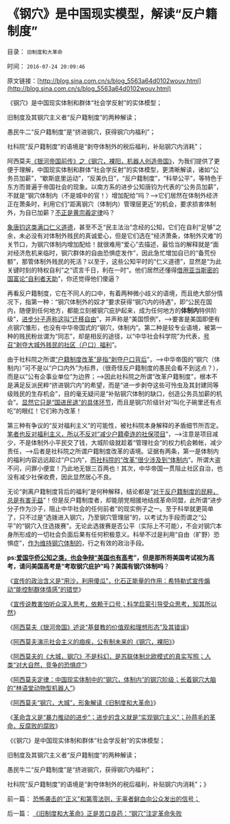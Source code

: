 # 《钢穴》是中国现实模型，解读“反户籍制度”

目录： `旧制度和大革命` 

时间： `2016-07-24 20:09:46` 

原文链接：[http://blog.sina.com.cn/s/blog_5563a64d0102wouv.html](http://blog.sina.com.cn/s/blog_5563a64d0102wouv.html)

《钢穴》是中国现实体制和群体“社会学反射”的实体模型；

旧制度及其钢穴主义者“反户籍制度”的两种解读；

愚民牛二“反户籍制度”是“挤进钢穴，获得钢穴内福利”；

社科院“反户籍制度”的语境是“剥夺体制外的税后福利，补贴钢穴内消耗”；

阿西莫夫[《银河帝国前传》之《钢穴，裸阳，机器人创造帝国》](../../../2016/7/18/《银河帝国》述说“基督教的价值观和理想社会”及其错误；.md)，为我们提供了更便于理解，中国现实体制和群体“社会学反射”的实体模型，更清晰解读，诸如“公务员加薪”，“歇斯底里运动”，“反美仇日”，“反户籍制度”，“科举公平”，等特色于东方而普遍于帝国社会的现象。以南方系的进步公知唐钧为代表的“公务员加薪”，不就是“钢穴体制内（不是城中的官！）增加配给”吗？——>它们居然在体制外经济正在萧条时，利用它们“距离钢穴（体制内）管理层更近”的机会，要求损害体制外，为自已加薪？[不正是黄宗羲定律](../../../2013/10/22/旧制度换种形式称改革，换批人叫革命，及黄宗羲定律和反谷物法.md)吗？

[象唐钧这类满口仁义道德](http://blog.sina.com.cn/s/blog_14dbd83cd0102w550.html)，甚至不乏“民主法治”念经的公知，它们在自利“足够”之余，未必没有对体制外贱民的真诚爱心，但是它们选在“经济萧条，体制外灾难”的关节口，为钢穴体制内增加配给！就很难用“爱心”去描述，最恰当的解释就是“面对经济危机来临时，钢穴群体的自由恐惧症发作”，因此急忙增加自已的“备荒份额”，那管体制外贱民的死活？以至于，这些公知平时的“仁义道德”，显然是“为此关键时刻的特权自利”之“谎言千日，利在一时”。他们居然还懂得[借用亚当斯密的国富论“自利者天助](../../../2014/11/10/人权不排斥自利，但人权不等价于自利；.md)”，你还觉得他们傻逼？

再看反户籍制度，它在不同人的口中，有着两种微小歧义的语境，而且绝大部分情况下，指第一种：“钢穴体制外的奴才”要求获得“钢穴内的待遇”，即“公民在国内，随便到任何地方，都能立刻被钢穴庇护起来，成为任何地方的**体制内**特供阶级”，[进步分子声称这叫“迁移自由](../../../2015/8/19/对“人权之自由”最恶毒的曲解是“迁移自由”.md)”，并声称是“美国惯例”，——>要害是美国即便有点钢穴雏形，也没有中华帝国式的“钢穴，体制内”。第二种是较专业语境，被第一种的贱民粉丝谓为“同志”，却是相反的途径，以“中华社会科学院”为代表，[号召“剥夺大城外贱民的社区（户口）福利](../../../2010/5/27/义务教育产业化，反户籍福利造福了谁.md)”。

由于社科院之所谓[“户籍制度改革”是指“剥夺户口背后](../../../2014/8/6/“户籍制度改革”的宣传，迎合了极权传统的暴民运动；.md)”，——>中华帝国的“钢穴（体制内）”可不是以“户口内外”为标界，（很奇怪反户籍制度的愚民会看不到这点？），而是以“公有企事业单位”为边界；——>因此社科院之所谓“改革户籍制度”，根本不是满足反派民粹“挤进钢穴内”的希望，而是“进一步剥夺这些可怜虫及其封建同等级贱民的生存机会”，目的毫无疑问是“补贴钢穴体制的缺口，创造公务员加薪的机会”。[显然它只是“国进民退”的具体环节](../../../2013/7/20/“拖延户籍制度改革”的合理性，“户籍制度改革”岂止无红利！.md)，而且是钢穴阶级针对“叫化子碗里还有点吃”的眼红！它们称为改革！

第三种有争议的“反对福利主义”的可能性，被社科院本身解释的矛盾细节所否定。[笔者也反对福利主义，所以不反对“减少户籍牵连的社保项目](../../../2013/1/31/我爱自已，吾更爱真理，兼谈福利主义与国民福祉.md)”，——>注意是项目减少，不是体制外小平民交了钱，大城阶级就趁着“管理社会”的权力机会赖帐，减少责任，——>后者是社科院之所谓户籍制度改革的语境。证据有两条，第一是体制内的福利内容远远超过“户口内”，[而社科院的“改革”很少涉及到“体制内](../../../2012/2/1/剥夺户口背后的税后福利，不如剥离福利背后的政府；.md)”。所谓大盗不问，问罪小便宜！乃此地无银三百两也！其次，中华帝国一贯阻止社区自治，也没有减少社保收费，因此显然居心不良。

无论“剥离户籍制度背后的福利”是何种解释，结论都是“[对于反户籍制度的民粹，总是有害无益](../../../2014/9/15/理解奴隶制，理解“反户籍制度”是最邪恶的意识形态.md)”！但是反户籍制度者，却能朋党相援地结成革命同盟，此所谓“进步分子作为沙子，阻止中华社会的任何前者”的现实例子之一。至于科举就更简单了，只不过是“选拨进入钢穴，乃至钢穴管理层”的，以考试为手段而谓之“公平”的“钢穴入住选拨赛”。无论此选拨赛是否公平（实际上不可能），不会对钢穴本身所形成的一切社会负面后果有任何积极意义。科举不过是利用“自由（旷野）恐惧症”，[作为维持钢穴体制的](../../../2013/11/8/奴隶制定律，奴隶制与市场经济的互逆.md)，行之有效的政治手段。

**ps:[爱国华侨公知之类，也会争辩“美国也有高考](../../../2016/6/23/中国人一般不理解中国，美国华侨基本不了解美国；.md)”，但是那所将美国考试视为高考，请问美国高考是“考取钢穴庇护”吗？美国有钢穴体制吗**？

《[宣传的政治含义是“用沙，利用傻瓜”，化石正能量的作用：希特勒式宣传煽动“能控制群体情感”的错觉](../../../2016/7/16/宣传的政治含义是“用沙，利用傻瓜，挖掘化石正能量”.md)》

《[宣传说教害怕听众深入思考，依赖于口号；科学启蒙引导受众思考，知其所以然](../../../2016/7/17/科学发展观的启蒙，正是中华兴邦的极简要点.md)》

《[阿西莫夫《银河帝国》述说“基督教的价值观和理想形态”及其错误](../../../2016/7/18/《银河帝国》述说“基督教的价值观和理想社会”及其错误；.md)》

《[阿西莫夫演示社会主义的痼疾，公有制未来的《钢穴，裸阳》](../../../2016/7/19/阿西莫夫推演社会主义痼疾，公有制未来的《钢穴，裸阳》.md)》

《[阿西莫夫的《大城，钢穴》不是科幻，是苏联体制北欧模式的真实写照；](../../../2016/7/20/《大城，钢穴，黑客帝国》造就体制内的“自由（空旷）恐惧症”.md)[人类“对大自然，竞争的恐惧症”](../../../2016/7/20/《大城，钢穴，黑客帝国》造就体制内的“自由（空旷）恐惧症”.md)》

《[阿西莫夫定律：](../../../2016/7/21/阿西莫夫定律；现实体制中的“钢穴，体制内”的钢穴族；.md)[中国现实体制中的“钢穴，体制内”的钢穴阶级；](../../../2016/7/21/阿西莫夫定律；现实体制中的“钢穴，体制内”的钢穴族；.md)[长着钢穴大脑的“林语堂动物型机器人”](../../../2016/7/21/阿西莫夫定律；现实体制中的“钢穴，体制内”的钢穴族；.md)》

《[阿西莫夫“钢穴，大城”，形象解读《旧制度和大革命》](../../../2016/7/22/阿西莫夫“钢穴，大城”，形象解读《旧制度和大革命》.md)》

《[革命含义是“暴力推动的进步”；进步的含义就是“实现钢穴主义”；孙蒋毛的革命，反腐败的腐败](../../../2016/7/23/《旧制度和大革命》正是苦口良药：“钢穴”注定革命失败.md)》

《《钢穴》是中国现实体制和群体“社会学反射”的实体模型；

旧制度及其钢穴主义者“反户籍制度”的两种解读；

愚民牛二“反户籍制度”是“挤进钢穴，获得钢穴内福利”；

社科院“反户籍制度”的语境是“剥夺体制外的税后福利，补贴钢穴内消耗”；》

前一篇： [恐怖袭击的“正义”和第零法则，无辜者鲜血向公众发出的信号；](../../../2016/7/25/恐怖袭击的“正义”和第零法则，无辜者鲜血向公众发出的信号；.md)

后一篇： [《旧制度和大革命》正是苦口良药：“钢穴”注定革命失败](../../../2016/7/23/《旧制度和大革命》正是苦口良药：“钢穴”注定革命失败.md)

